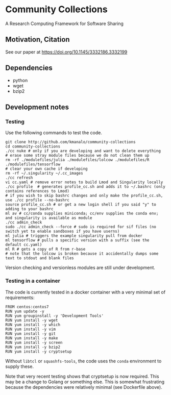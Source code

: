 # Community Collections
A Research Computing Framework for Software Sharing

## Motivation, Citation

See our paper at https://doi.org/10.1145/3332186.3332199

## Dependencies

* python
* wget
* bzip2

## Development notes

### Testing

Use the following commands to test the code.

```
git clone http://github.com/kmanalo/community-collections
cd community-collections
./cc nuke # only if you are developing and want to delete everything
# erase some stray module files because we do not clean them up
rm -rf ./modulefiles/julia ./modulefiles/lolcow ./modulefiles/R ./modulefiles/tensorflow
# clear your own cache if developing
rm -rf ~/.singularity ~/.cc_images 
./cc refresh
vi cc.yaml # remove error notes to build Lmod and Singularity locally
./cc profile  # generates profile_cc.sh and adds it to ~/.bashrc (only contains references to Lmod)
# if you wish to skip bashrc changes and only make the profile_cc.sh, use ./cc profile --no-bashrc
source profile_cc.sh # or get a new login shell if you said "y" to adding to your bashrc
ml av # cc/conda supplies miniconda; cc/env supplies the conda env; and singularity is available as module
./cc admin_check
sudo ./cc admin_check --force # sudo is required for sif files (no switch yet to enable sandboxes if you have userns)
ml julia # triggers the example singularity pull from docker
ml tensorflow # pulls a specific version with a suffix (see the default cc.yaml)
ml R # gets a copy of R from r-base
# note that the lolcow is broken because it accidentally dumps some text to stdout and blank files
```

Version checking and versionless modules are still under development.

### Testing in a container

The code is currently tested in a docker container with a very minimal set of requirements:

```
FROM centos:centos7
RUN yum update -y
RUN yum groupinstall -y 'Development Tools'
RUN yum install -y wget
RUN yum install -y which
RUN yum install -y vim
RUN yum install -y git
RUN yum install -y make
RUN yum install -y screen
RUN yum install -y bzip2
RUN yum install -y cryptsetup
```

Without `libtcl` or `squashfs-tools`, the code uses the `conda` environment to supply these. 

Note that very recent testing shows that cryptsetup is now required. This may be a change to Golang or something else. This is somewhat frustrating because the dependencies were relatively minimal (see Dockerfile above).
